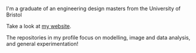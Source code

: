 
I'm a graduate of an engineering design masters from the University of Bristol

Take a look at [my website](https://pilipb.github.io).

The repositories in my profile focus on modelling, image and data analysis, and general experimentation!



<!--
**pilipb/pilipb** is a ✨ _special_ ✨ repository because its `README.md` (this file) appears on your GitHub profile.

Here are some ideas to get you started:

- 🔭 I’m currently working on ...
- 🌱 I’m currently learning ...
- 👯 I’m looking to collaborate on ...
- 🤔 I’m looking for help with ...
- 💬 Ask me about ...
- 📫 How to reach me: ...
- 😄 Pronouns: ...
- ⚡ Fun fact: ...
-->
